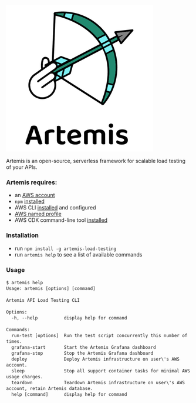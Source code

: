 ![Artemis logo](assets/images/Artemis_logo_color.png)

Artemis is an open-source, serverless framework for scalable load testing of your APIs.

### Artemis requires:

- an [AWS account](https://portal.aws.amazon.com/gp/aws/developer/registration/index.html?nc2=h_ct&src=default)
- `npm` [installed](https://www.npmjs.com/get-npm)
- AWS CLI [installed](https://docs.aws.amazon.com/cli/latest/userguide/install-cliv2.html) and configured
- [AWS named profile](https://docs.aws.amazon.com/cli/latest/userguide/cli-configure-profiles.html)
- AWS CDK command-line tool [installed](https://docs.aws.amazon.com/cdk/latest/guide/cli.html)

### Installation

- run `npm install -g artemis-load-testing`
- run `artemis help` to see a list of available commands

### Usage

```
$ artemis help
Usage: artemis [options] [command]

Artemis API Load Testing CLI

Options:
  -h, --help          display help for command

Commands:
  run-test [options]  Run the test script concurrently this number of times.
  grafana-start       Start the Artemis Grafana dashboard
  grafana-stop        Stop the Artemis Grafana dashboard
  deploy              Deploy Artemis infrastructure on user\'s AWS account.
  sleep               Stop all support container tasks for minimal AWS usage charges.
  teardown            Teardown Artemis infrastructure on user\'s AWS account, retain Artemis database.
  help [command]      display help for command
```
